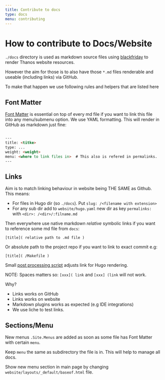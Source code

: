 ```yaml
---
title: Contribute to docs
type: docs
menu: contributing
---
```


# How to contribute to Docs/Website

`./docs` directory is used as markdown source files using [blackfriday](https://github.com/russross/blackfriday) to render Thanos website resources.

However the aim for those is to also have those `*.md` files renderable and useable (including links) via GitHub.

To make that happen we use following rules and helpers that are listed here

## Font Matter

[Font Matter](https://gohugo.io/content-management/front-matter/) is essential on top of every md file if 
you want to link this file into any menu/submenu option. We use YAML formatting. This will render
in GitHub as markdown just fine:

```md

---
title: <titke>
type: ...
weight: <weight>
menu: <where to link files in>  # This also is refered in permalinks.
---

```

## Links

Aim is to match linking behaviour in website being THE SAME as Github. This means:

* For files in Hugo <content> dir (so `./docs`). Put `slug: /<filename with extension>`
* For any sub dir add to `website/hugo.yaml` new dir as key  `permalinks:` with `<dir>: /<dir>/:filname.md`

Then everywhere use native markdown *relative* symbolic links if you want to reference some md file from `docs`:

`[title]( relative path to .md file )`

Or absolute path to the project repo if you want to link to exact commit e.g:

`[title]( /Makefile )`

Small [post processing script](/scripts/websitepreprocess.sh) adjusts link for Hugo rendering.

NOTE: Spaces matters so: `[xxx]( link` and `[xxx] (link` will not work.

Why?

* Links works on GitHub
* Links works on website
* Markdown plugins works as expected (e.g IDE integrations)
* We use liche to test links.

## Sections/Menu

New menus `.Site.Menus` are added as soon as some file has Font Matter with certain `menu`.

Keep `menu` the same as subdirectory the file is in. This will help to manage all docs.

Show new menu section in main page by changing `website/layouts/_default/baseof.html` file.
